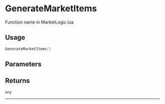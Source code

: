 # GenerateMarketItems
Function name in MarketLogic.lua
## Usage
```lua
GenerateMarketItems()
```
## Parameters

## Returns
`any`

---